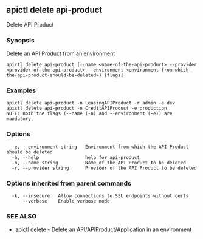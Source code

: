 ## apictl delete api-product

Delete API Product

### Synopsis

Delete an API Product from an environment

```
apictl delete api-product (--name <name-of-the-api-product> --provider <provider-of-the-api-product> --environment <environment-from-which-the-api-product-should-be-deleted>) [flags]
```

### Examples

```
apictl delete api-product -n LeasingAPIProduct -r admin -e dev
apictl delete api-product -n CreditAPIProduct -e production
NOTE: Both the flags (--name (-n) and --environment (-e)) are mandatory.
```

### Options

```
  -e, --environment string   Environment from which the API Product should be deleted
  -h, --help                 help for api-product
  -n, --name string          Name of the API Product to be deleted
  -r, --provider string      Provider of the API Product to be deleted
```

### Options inherited from parent commands

```
  -k, --insecure   Allow connections to SSL endpoints without certs
      --verbose    Enable verbose mode
```

### SEE ALSO

* [apictl delete](apictl_delete.md)	 - Delete an API/APIProduct/Application in an environment

